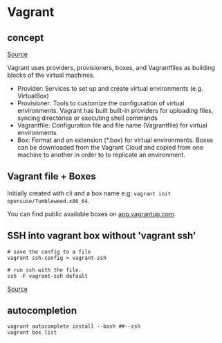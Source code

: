 # Vagrant


## concept

[Source](https://documentation.suse.com/sles/15-SP2/html/SLES-all/cha-libvirt-manage-vagrant.html#sec-libvirt-vagrant-intro)

Vagrant uses providers, provisioners, boxes, and Vagrantfiles as building blocks of the virtual machines.

- Provider: Services to set up and create virtual environments (e.g. VirtualBox)
- Provisioner: Tools to customize the configuration of virtual environments. Vagrant has built built-in providers for uploading files, syncing directories or executing shell commands
- Vagrantfile: Configuration file and file name (Vagrantfile) for virtual environments.
- Box: Format and an extension (*.box) for virtual environments. Boxes can be downloaded from the Vagrant Cloud and copied from one machine to another in order to to replicate an environment.

## Vagrant file + Boxes

Initially created with cli and a box name e.g: `vagrant init opensuse/Tumbleweed.x86_64`.

You can find public available boxes on [app.vagrantup.com](https://app.vagrantup.com/boxes/search).

## SSH into vagrant box without 'vagrant ssh'

```shell
# save the config to a file
vagrant ssh-config > vagrant-ssh

# run ssh with the file.
ssh -F vagrant-ssh default
```

[Source](https://stackoverflow.com/questions/10864372/how-to-ssh-to-vagrant-without-actually-running-vagrant-ssh)

## autocompletion

```shell
vagrant autocomplete install --bash ##--zsh
vagrant box list
```
